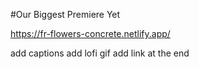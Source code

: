 #Our Biggest Premiere Yet

https://fr-flowers-concrete.netlify.app/

add captions
add lofi gif
add link at the end
